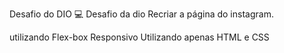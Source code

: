 Desafio do DIO 💻
Desafio da dio Recriar a página do instagram.

utilizando Flex-box
Responsivo
Utilizando apenas HTML e CSS
